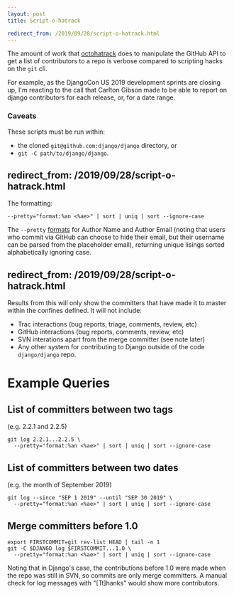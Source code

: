 ```yaml
---
layout: post
title: Script-o-hatrack

redirect_from: /2019/09/28/script-o-hatrack.html
---
```



The amount of work that [octohatrack](https://github.com/LABHR/octohatrack) does to manipulate the GitHub API to get a list of contributors to a repo is verbose compared to scripting hacks on the `git` cli. 

For example, as the DjangoCon US 2019 development sprints are closing up, I'm reacting to the call that Carlton Gibson made to be able to report on django contributors for each release, or, for a date range. 

### Caveats

These scripts must be run within:

 * the cloned `git@github.com:django/django` directory, or 
 * `git -C path/to/django/django`.


redirect_from: /2019/09/28/script-o-hatrack.html
---


The formatting: 

```
--pretty="format:%an <%ae>" | sort | uniq | sort --ignore-case
```

The `--pretty` [formats](https://git-scm.com/docs/pretty-formats) for Author Name and Author Email (noting that users who commit via GitHub can choose to hide their email, but their username can be parsed from the placeholder email), returning unique lisings sorted alphabetically ignoring case. 


redirect_from: /2019/09/28/script-o-hatrack.html
---


Results from this will only show the committers that have made it to master within the confines defined. It will not include: 

 * Trac interactions (bug reports, triage, comments, review, etc)
 * GitHub interactions (bug reports, comments, review, etc)
 * SVN interations apart from the merge committer (see note later)
 * Any other system for contributing to Django outside of the code `django/django` repo. 

# Example Queries

## List of committers between two tags

(e.g. 2.2.1 and 2.2.5)

```shell
git log 2.2.1...2.2.5 \
  --pretty="format:%an <%ae>" | sort | uniq | sort --ignore-case
```

## List of committers between two dates 

(e.g. the month of September 2019)

```shell
git log --since "SEP 1 2019" --until "SEP 30 2019" \
  --pretty="format:%an <%ae>" | sort | uniq | sort --ignore-case
```

## Merge committers before 1.0

```
export FIRSTCOMMIT=git rev-list HEAD | tail -n 1
git -C $DJANGO log $FIRSTCOMMIT...1.0 \
  --pretty="format:%an <%ae>" | sort | uniq | sort --ignore-case
```

Noting that in Django's case, the contributions before 1.0 were made when the repo was still in SVN, so commits are only merge committers. A manual check for log messages with "[Tt]hanks" would show more contributors.
